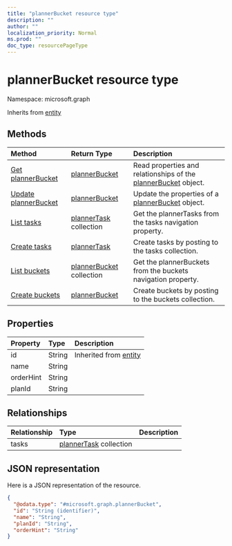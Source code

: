 ```yaml
---
title: "plannerBucket resource type"
description: ""
author: ""
localization_priority: Normal
ms.prod: ""
doc_type: resourcePageType
---
```


# plannerBucket resource type


Namespace: microsoft.graph




Inherits from [entity](../resources/entity.md)

## Methods
|Method|Return Type|Description|
|:---|:---|:---|
|[Get plannerBucket](../api/plannerbucket-get.md)|[plannerBucket](../resources/plannerbucket.md)|Read properties and relationships of the [plannerBucket](../resources/plannerbucket.md) object.|
|[Update plannerBucket](../api/plannerbucket-update.md)|[plannerBucket](../resources/plannerbucket.md)|Update the properties of a [plannerBucket](../resources/plannerbucket.md) object.|
|[List tasks](../api/plannerbucket-list-tasks.md)|[plannerTask](../resources/plannertask.md) collection|Get the plannerTasks from the tasks navigation property.|
|[Create tasks](../api/plannerbucket-post-tasks.md)|[plannerTask](../resources/plannertask.md)|Create tasks by posting to the tasks collection.|
|[List buckets](../api/plannerplan-list-buckets.md)|[plannerBucket](../resources/plannerbucket.md) collection|Get the plannerBuckets from the buckets navigation property.|
|[Create buckets](../api/plannerplan-post-buckets.md)|[plannerBucket](../resources/plannerbucket.md)|Create buckets by posting to the buckets collection.|

## Properties
|Property|Type|Description|
|:---|:---|:---|
|id|String| Inherited from [entity](../resources/entity.md)|
|name|String||
|orderHint|String||
|planId|String||

## Relationships
|Relationship|Type|Description|
|:---|:---|:---|
|tasks|[plannerTask](../resources/plannertask.md) collection||

## JSON representation
Here is a JSON representation of the resource.
<!-- {
  "blockType": "resource",
  "keyProperty": "id",
  "@odata.type": "microsoft.graph.plannerBucket",
  "baseType": "microsoft.graph.entity",
  "openType": false
}
-->
``` json
{
  "@odata.type": "#microsoft.graph.plannerBucket",
  "id": "String (identifier)",
  "name": "String",
  "planId": "String",
  "orderHint": "String"
}
```

